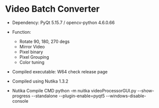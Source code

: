 # Video Batch Converter

- Dependency: PyQt 5.15.7 / opencv-python 4.6.0.66

- Function: 
  - Rotate 90, 180, 270 degs
  - Mirror Video
  - Pixel binary
  - Pixel Grouping
  - Color tuning 
  
- Compiled executable: W64 check release page
- Compiled using Nutika 1.3.2
- Nutika Compile CMD  python -m nuitka videoProcessorGUI.py --show-progress --standalone --plugin-enable=pyqt5 --windows-disable-console
